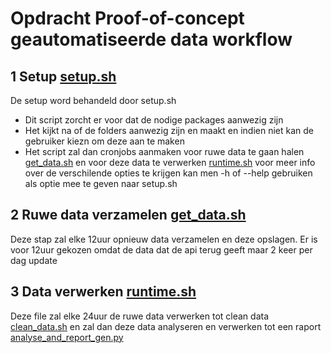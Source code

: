 # Opdracht Proof-of-concept geautomatiseerde data workflow
## 1 Setup [setup.sh](./setup.sh)
De setup word behandeld door setup.sh 
*  Dit script zorcht er voor dat de nodige packages aanwezig zijn
*  Het kijkt na of de folders aanwezig zijn en maakt en indien niet kan de gebruiker kiezn om deze aan te maken
*  Het script zal dan cronjobs aanmaken voor ruwe data te gaan halen [get_data.sh](./get_data.sh) en voor deze data te verwerken [runtime.sh](./runtime.sh)
voor meer info over de verschilende opties te krijgen kan men -h of --help gebruiken als optie mee te geven naar setup.sh

## 2 Ruwe data verzamelen [get_data.sh](./get_data.sh)
Deze stap zal elke 12uur opnieuw data verzamelen en deze opslagen.
Er is voor 12uur gekozen omdat de data dat de api terug geeft maar 2 keer per dag update

## 3 Data verwerken [runtime.sh](./runtime.sh)
Deze file zal elke 24uur de ruwe data verwerken tot clean data [clean_data.sh](./clean_data.sh) en zal dan deze data analyseren en verwerken tot een raport [analyse_and_report_gen.py](./analyse_and_report_gen.py) 

